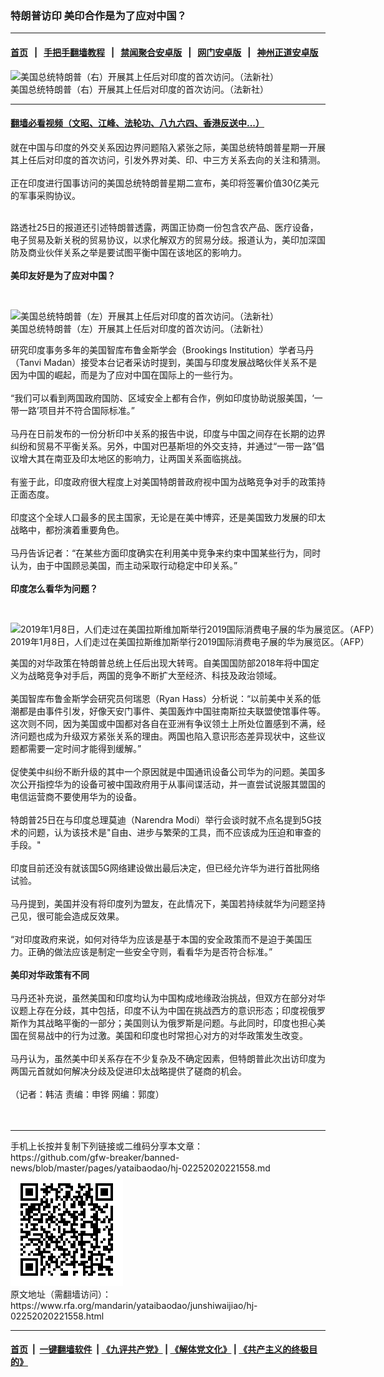 ### 特朗普访印 美印合作是为了应对中国？
------------------------

#### [首页](https://github.com/gfw-breaker/banned-news/blob/master/README.md) &nbsp;&nbsp;|&nbsp;&nbsp; [手把手翻墙教程](https://github.com/gfw-breaker/guides/wiki) &nbsp;&nbsp;|&nbsp;&nbsp; [禁闻聚合安卓版](https://github.com/gfw-breaker/bn-android) &nbsp;&nbsp;|&nbsp;&nbsp; [网门安卓版](https://github.com/oGate2/oGate) &nbsp;&nbsp;|&nbsp;&nbsp; [神州正道安卓版](https://github.com/SzzdOgate/update) 



<div id="headerimg">
 <img alt="美国总统特朗普（右）开展其上任后对印度的首次访问。（法新社）" src="https://www.rfa.org/mandarin/yataibaodao/junshiwaijiao/hj-02252020221558.html/72796717666e.jpg/@@images/c779d8f7-f8b3-4ef9-91d6-c3754257a2fa.jpeg" title="美国总统特朗普（右）开展其上任后对印度的首次访问。（法新社）"/>
 <div id="headerimgcontents">
  <div id="headerimgcaption">
   <span>
    美国总统特朗普（右）开展其上任后对印度的首次访问。（法新社）
   </span>
   <!-- zoomattribute -->
  </div>
  <!-- headerimgcaption -->
 </div>
 <!-- headerimagecontents -->
</div>

<hr/>


#### [翻墙必看视频（文昭、江峰、法轮功、八九六四、香港反送中...）](https://github.com/gfw-breaker/banned-news/blob/master/pages/link3.md)

<div id="storytext">
 <div>
  <div class="slot_header">
  </div>
 </div>
 <p>
  就在中国与印度的外交关系因边界问题陷入紧张之际，美国总统特朗普星期一开展其上任后对印度的首次访问，引发外界对美、印、中三方关系去向的关注和猜测。
  <br/>
  <br/>
  正在印度进行国事访问的美国总统特朗普星期二宣布，美印将签署价值30亿美元的军事采购协议。
 </p>
 <p>
 </p>
 <p>
  <br/>
  路透社25日的报道还引述特朗普透露，两国正协商一份包含农产品、医疗设备，电子贸易及新关税的贸易协议，以求化解双方的贸易分歧。报道认为，美印加深国防及商业伙伴关系之举是要试图平衡中国在该地区的影响力。
  <br/>
  <br/>
  <b>
   美印友好是为了应对中国？
  </b>
 </p>
 <p>
  <b>
  </b>
  <br/>
  <div class="image-inline captioned" style="width:980px;">
   <div style="width:980px;">
    <img alt="美国总统特朗普（左）开展其上任后对印度的首次访问。（法新社）" src="https://www.rfa.org/mandarin/yataibaodao/junshiwaijiao/hj-02252020221558.html/72796717.jpeg" title="美国总统特朗普（左）开展其上任后对印度的首次访问。（法新社）"/>
   </div>
   <div class="image-caption">
    <span style="width:980px;">
     美国总统特朗普（左）开展其上任后对印度的首次访问。（法新社）
    </span>
    <span class="copyright">
    </span>
   </div>
  </div>
 </p>
 <p>
  研究印度事务多年的美国智库布鲁金斯学会（Brookings Institution）学者马丹（Tanvi Madan）接受本台记者采访时提到，美国与印度发展战略伙伴关系不是因为中国的崛起，而是为了应对中国在国际上的一些行为。
  <br/>
  <br/>
  “我们可以看到两国政府国防、区域安全上都有合作，例如印度协助说服美国，‘一带一路’项目并不符合国际标准。”
  <br/>
  <br/>
  马丹在日前发布的一份分析印中关系的报告中说，印度与中国之间存在长期的边界纠纷和贸易不平衡关系。另外，中国对巴基斯坦的外交支持，并通过“一带一路”倡议增大其在南亚及印太地区的影响力，让两国关系面临挑战。
  <br/>
  <br/>
  有鉴于此，印度政府很大程度上对美国特朗普政府视中国为战略竞争对手的政策持正面态度。
  <br/>
  <br/>
  印度这个全球人口最多的民主国家，无论是在美中博弈，还是美国致力发展的印太战略中，都扮演着重要角色。
  <br/>
  <br/>
  马丹告诉记者：“在某些方面印度确实在利用美中竞争来约束中国某些行为，同时认为，由于中国顾忌美国，而主动采取行动稳定中印关系。”
  <br/>
  <br/>
  <b>
   印度怎么看华为问题？
  </b>
 </p>
 <p>
  <b>
  </b>
  <br/>
  <div class="image-inline captioned" style="width:1500px;">
   <div style="width:1500px;">
    <img alt="2019年1月8日，人们走过在美国拉斯维加斯举行2019国际消费电子展的华为展览区。（AFP）" src="https://www.rfa.org/mandarin/yataibaodao/jingmao/hc-01112019100312.html/AFP-000_1C31N2.jpg" title="2019年1月8日，人们走过在美国拉斯维加斯举行2019国际消费电子展的华为展览区。（AFP）"/>
   </div>
   <div class="image-caption">
    <span style="width:1500px;">
     2019年1月8日，人们走过在美国拉斯维加斯举行2019国际消费电子展的华为展览区。（AFP）
    </span>
    <span class="copyright">
    </span>
   </div>
  </div>
 </p>
 <p>
  美国的对华政策在特朗普总统上任后出现大转弯。自美国国防部2018年将中国定义为战略竞争对手后，两国的竞争不断扩大至经济、科技及政治领域。
  <br/>
  <br/>
  美国智库布鲁金斯学会研究员何瑞恩（Ryan Hass）分析说：“以前美中关系的低潮都是由事件引发，好像天安门事件、美国轰炸中国驻南斯拉夫联盟使馆事件等。这次则不同，因为美国或中国都对各自在亚洲有争议领土上所处位置感到不满，经济问题也成为升级双方紧张关系的理由。两国也陷入意识形态差异现状中，这些议题都需要一定时间才能得到缓解。”
  <br/>
  <br/>
  促使美中纠纷不断升级的其中一个原因就是中国通讯设备公司华为的问题。美国多次公开指控华为的设备可被中国政府用于从事间谍活动，并一直尝试说服其盟国的电信运营商不要使用华为的设备。
  <br/>
  <br/>
  特朗普25日在与印度总理莫迪（Narendra Modi）举行会谈时就不点名提到5G技术的问题，认为该技术是"自由、进步与繁荣的工具，而不应该成为压迫和审查的手段。"
  <br/>
  <br/>
  印度目前还没有就该国5G网络建设做出最后决定，但已经允许华为进行首批网络试验。
  <br/>
  <br/>
  马丹提到，美国并没有将印度列为盟友，在此情况下，美国若持续就华为问题坚持己见，很可能会造成反效果。
  <br/>
  <br/>
  “对印度政府来说，如何对待华为应该是基于本国的安全政策而不是迫于美国压力。正确的做法应该是制定一些安全守则，看看华为是否符合标准。”
  <br/>
  <br/>
  <b>
   美印对华政策有不同
  </b>
  <br/>
  <br/>
  马丹还补充说，虽然美国和印度均认为中国构成地缘政治挑战，但双方在部分对华议题上存在分歧，其中包括，印度不认为中国在挑战西方的意识形态；印度视俄罗斯作为其战略平衡的一部分；美国则认为俄罗斯是问题。与此同时，印度也担心美国在贸易战中的行为过激。美国和印度也时常担心对方的对华政策发生改变。
  <br/>
  <br/>
  马丹认为，虽然美中印关系存在不少复杂及不确定因素，但特朗普此次出访印度为两国元首就如何解决分歧及促进印太战略提供了磋商的机会。
  <br/>
  <br/>
  （记者：韩洁 责编：申铧 网编：郭度）
  <br/>
  <br/>
  <br/>
 </p>
</div>

<hr/>
手机上长按并复制下列链接或二维码分享本文章：<br/>
https://github.com/gfw-breaker/banned-news/blob/master/pages/yataibaodao/hj-02252020221558.md <br/>
<a href='https://github.com/gfw-breaker/banned-news/blob/master/pages/yataibaodao/hj-02252020221558.md'><img src='https://github.com/gfw-breaker/banned-news/blob/master/pages/yataibaodao/hj-02252020221558.md.png'/></a> <br/>
原文地址（需翻墙访问）：https://www.rfa.org/mandarin/yataibaodao/junshiwaijiao/hj-02252020221558.html


------------------------
#### [首页](https://github.com/gfw-breaker/banned-news/blob/master/README.md) &nbsp;|&nbsp; [一键翻墙软件](https://github.com/gfw-breaker/nogfw/blob/master/README.md) &nbsp;| [《九评共产党》](https://github.com/gfw-breaker/9ping.md/blob/master/README.md#九评之一评共产党是什么) | [《解体党文化》](https://github.com/gfw-breaker/jtdwh.md/blob/master/README.md) | [《共产主义的终极目的》](https://github.com/gfw-breaker/gczydzjmd.md/blob/master/README.md)


<img src='http://gfw-breaker.win/banned-news/pages/yataibaodao/hj-02252020221558.md' width='0px' height='0px'/>